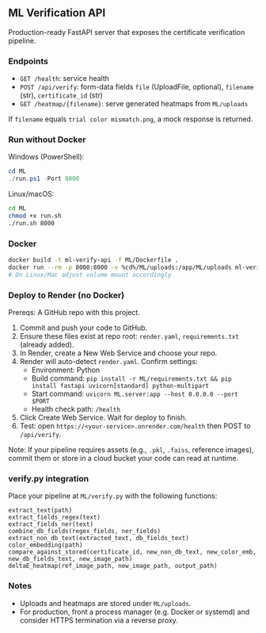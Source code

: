 ## ML Verification API

Production-ready FastAPI server that exposes the certificate verification pipeline.

### Endpoints
- `GET /health`: service health
- `POST /api/verify`: form-data fields `file` (UploadFile, optional), `filename` (str), `certificate_id` (str)
- `GET /heatmap/{filename}`: serve generated heatmaps from `ML/uploads`

If `filename` equals `trial color mismatch.png`, a mock response is returned.

### Run without Docker
Windows (PowerShell):
```powershell
cd ML
./run.ps1 -Port 8000
```

Linux/macOS:
```bash
cd ML
chmod +x run.sh
./run.sh 8000
```

### Docker
```bash
docker build -t ml-verify-api -f ML/Dockerfile .
docker run --rm -p 8000:8000 -v %cd%/ML/uploads:/app/ML/uploads ml-verify-api
# On Linux/Mac adjust volume mount accordingly
```

### Deploy to Render (no Docker)
Prereqs: A GitHub repo with this project.

1. Commit and push your code to GitHub.
2. Ensure these files exist at repo root: `render.yaml`, `requirements.txt` (already added).
3. In Render, create a New Web Service and choose your repo.
4. Render will auto-detect `render.yaml`. Confirm settings:
   - Environment: Python
   - Build command: `pip install -r ML/requirements.txt && pip install fastapi uvicorn[standard] python-multipart`
   - Start command: `uvicorn ML.server:app --host 0.0.0.0 --port $PORT`
   - Health check path: `/health`
5. Click Create Web Service. Wait for deploy to finish.
6. Test: open `https://<your-service>.onrender.com/health` then POST to `/api/verify`.

Note: If your pipeline requires assets (e.g., `.pkl`, `.faiss`, reference images), commit them or store in a cloud bucket your code can read at runtime.

### verify.py integration
Place your pipeline at `ML/verify.py` with the following functions:
```text
extract_text(path)
extract_fields_regex(text)
extract_fields_ner(text)
combine_db_fields(regex_fields, ner_fields)
extract_non_db_text(extracted_text, db_fields_text)
color_embedding(path)
compare_against_stored(certificate_id, new_non_db_text, new_color_emb, new_db_fields_text, new_image_path)
deltaE_heatmap(ref_image_path, new_image_path, output_path)
```

### Notes
- Uploads and heatmaps are stored under `ML/uploads`.
- For production, front a process manager (e.g. Docker or systemd) and consider HTTPS termination via a reverse proxy.


